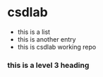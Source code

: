 # csdlab


- this is a list
- this is another entry
- this is csdlab working repo


### this is a level 3 heading

